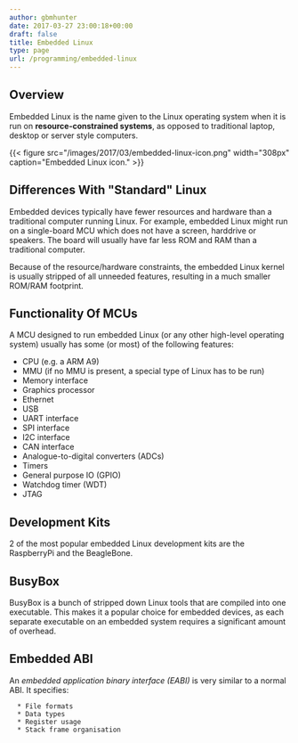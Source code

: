 ```yaml
---
author: gbmhunter
date: 2017-03-27 23:00:18+00:00
draft: false
title: Embedded Linux
type: page
url: /programming/embedded-linux
---
```


## Overview

Embedded Linux is the name given to the Linux operating system when it is run on **resource-constrained systems**, as opposed to traditional laptop, desktop or server style computers.

{{< figure src="/images/2017/03/embedded-linux-icon.png" width="308px" caption="Embedded Linux icon."  >}}

## Differences With "Standard" Linux

Embedded devices typically have fewer resources and hardware than a traditional computer running Linux. For example, embedded Linux might run on a single-board MCU which does not have a screen, harddrive or speakers. The board will usually have far less ROM and RAM than a traditional computer.

Because of the resource/hardware constraints, the embedded Linux kernel is usually stripped of all unneeded features, resulting in a much smaller ROM/RAM footprint.

## Functionality Of MCUs

A MCU designed to run embedded Linux (or any other high-level operating system) usually has some (or most) of the following features:

* CPU (e.g. a ARM A9)
* MMU (if no MMU is present, a special type of Linux has to be run)
* Memory interface
* Graphics processor
* Ethernet
* USB
* UART interface
* SPI interface
* I2C interface
* CAN interface
* Analogue-to-digital converters (ADCs)
* Timers
* General purpose IO (GPIO)
* Watchdog timer (WDT)
* JTAG

## Development Kits

2 of the most popular embedded Linux development kits are the RaspberryPi and the BeagleBone.

## BusyBox

BusyBox is a bunch of stripped down Linux tools that are compiled into one executable. This makes it a popular choice for embedded devices, as each separate executable on an embedded system requires a significant amount of overhead.

## Embedded ABI




An _embedded application binary interface (EABI)_ is very similar to a normal ABI. It specifies:





	  * File formats
	  * Data types
	  * Register usage
	  * Stack frame organisation

